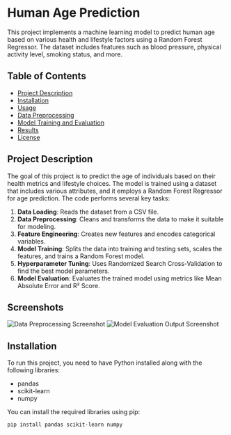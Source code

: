 # Human Age Prediction

This project implements a machine learning model to predict human age based on various health and lifestyle factors using a Random Forest Regressor. The dataset includes features such as blood pressure, physical activity level, smoking status, and more.

## Table of Contents

- [Project Description](#project-description)
- [Installation](#installation)
- [Usage](#usage)
- [Data Preprocessing](#data-preprocessing)
- [Model Training and Evaluation](#model-training-and-evaluation)
- [Results](#results)
- [License](#license)

## Project Description

The goal of this project is to predict the age of individuals based on their health metrics and lifestyle choices. The model is trained using a dataset that includes various attributes, and it employs a Random Forest Regressor for age prediction. The code performs several key tasks:

1. **Data Loading**: Reads the dataset from a CSV file.
2. **Data Preprocessing**: Cleans and transforms the data to make it suitable for modeling.
3. **Feature Engineering**: Creates new features and encodes categorical variables.
4. **Model Training**: Splits the data into training and testing sets, scales the features, and trains a Random Forest model.
5. **Hyperparameter Tuning**: Uses Randomized Search Cross-Validation to find the best model parameters.
6. **Model Evaluation**: Evaluates the trained model using metrics like Mean Absolute Error and R² Score.

## Screenshots


![Data Preprocessing Screenshot](images/Screenshot_2024-11-04_221909.png)
![Model Evaluation Output Screenshot](images/Screenshot_2024-11-04_221939.png)

## Installation

To run this project, you need to have Python installed along with the following libraries:

- pandas
- scikit-learn
- numpy

You can install the required libraries using pip:

```bash
pip install pandas scikit-learn numpy
